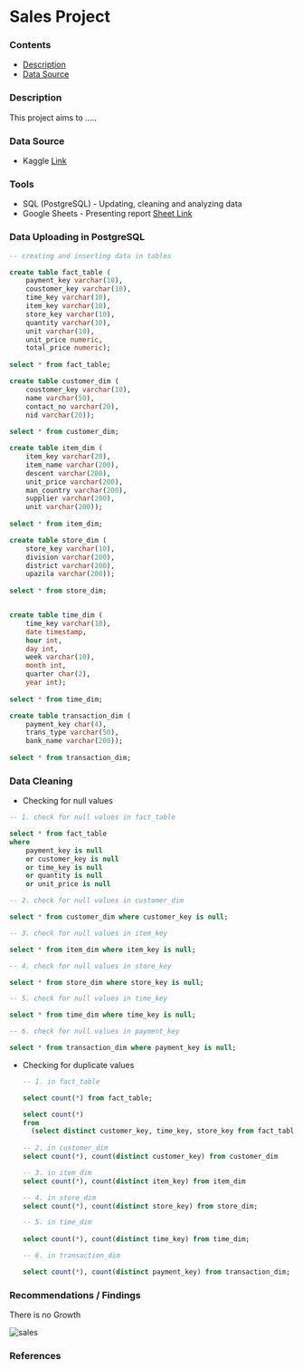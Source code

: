 # Sales Project

### Contents
- [Description](#Description)
- [Data Source](#Data-Source)

### Description

This project aims to .....

### Data Source
-  Kaggle [Link](https://www.kaggle.com/datasets/mmohaiminulislam/ecommerce-data-analysis)

### Tools
- SQL (PostgreSQL) - Updating, cleaning and analyzing data
- Google Sheets - Presenting report [Sheet Link](https://docs.google.com/spreadsheets/d/1RD8amgf98O40_lbTmLqcBZX6MZahbqNT_aFWPCENHL0/edit?gid=0#gid=0)

### Data Uploading in PostgreSQL

```sql
-- creating and inserting data in tables

create table fact_table (
	payment_key varchar(10),
	coustomer_key varchar(10),
	time_key varchar(10),
	item_key varchar(10),
	store_key varchar(10),
	quantity varchar(10),
	unit varchar(10),
	unit_price numeric,
	total_price numeric);
 
select * from fact_table;

create table customer_dim (
	coustomer_key varchar(10),
	name varchar(50),
	contact_no varchar(20),
	nid varchar(20));
	
select * from customer_dim;

create table item_dim (
	item_key varchar(20),
	item_name varchar(200),
	descent varchar(200),
	unit_price varchar(200),
	man_country varchar(200),
	supplier varchar(200),
	unit varchar(200));
	
select * from item_dim;

create table store_dim (
	store_key varchar(10),
	division varchar(200),
	district varchar(200),
	upazila varchar(200));
	
select * from store_dim;


create table time_dim (
	time_key varchar(10),
	date timestamp,
	hour int,
	day int,
	week varchar(10),
	month int,
	quarter char(2),
	year int);
	
select * from time_dim;

create table transaction_dim (
	payment_key char(4),
	trans_type varchar(50),
	bank_name varchar(200));
	
select * from transaction_dim;
```

### Data Cleaning 

- Checking for null values

```sql
-- 1. check for null values in fact_table

select * from fact_table
where 
	payment_key is null
	or customer_key is null
	or time_key is null
	or quantity is null
	or unit_price is null

-- 2. check for null values in customer_dim

select * from customer_dim where customer_key is null;

-- 3. check for null values in item_key

select * from item_dim where item_key is null;

-- 4. check for null values in store_key

select * from store_dim where store_key is null;

-- 5. check for null values in time_key

select * from time_dim where time_key is null;

-- 6. check for null values in payment_key

select * from transaction_dim where payment_key is null;
```

- Checking for duplicate values

  ```sql
  -- 1. in fact_table

  select count(*) from fact_table;

  select count(*)
  from
	(select distinct customer_key, time_key, store_key from fact_table) as x
 
  -- 2. in customer_dim
  select count(*), count(distinct customer_key) from customer_dim

  -- 3. in item_dim
  select count(*), count(distinct item_key) from item_dim

  -- 4. in store_dim
  select count(*), count(distinct store_key) from store_dim;

  -- 5. in time_dim
					   
  select count(*), count(distinct time_key) from time_dim;

  -- 6. in transaction_dim

  select count(*), count(distinct payment_key) from transaction_dim; 
  ```

### Recommendations / Findings
There is no Growth

![sales](https://github.com/user-attachments/assets/6223a6ea-9cb4-4d1e-b972-b5b93b9465d6)

### References



